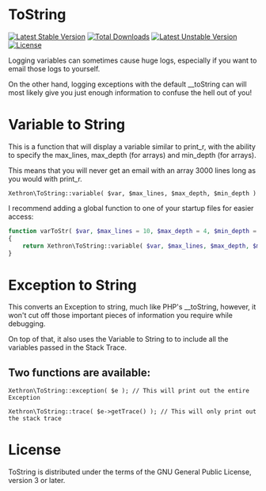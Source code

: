 ToString
========

[![Latest Stable Version](https://poser.pugx.org/xethron/to-string/v/stable.png)](https://packagist.org/packages/xethron/to-string) [![Total Downloads](https://poser.pugx.org/xethron/to-string/downloads.png)](https://packagist.org/packages/xethron/to-string) [![Latest Unstable Version](https://poser.pugx.org/xethron/to-string/v/unstable.png)](https://packagist.org/packages/xethron/to-string) [![License](https://poser.pugx.org/xethron/to-string/license.png)](https://packagist.org/packages/xethron/to-string)

Logging variables can sometimes cause huge logs, especially if you want to email those logs to yourself.

On the other hand, logging exceptions with the default __toString can will most likely give you just enough information to confuse the hell out of you!

Variable to String
==================

This is a function that will display a variable similar to print_r, with the ability to specify the max_lines, max_depth (for arrays) and min_depth (for arrays).

This means that you will never get an email with an array 3000 lines long as you would with print_r.

`Xethron\ToString::variable( $var, $max_lines, $max_depth, $min_depth )`

I recommend adding a global function to one of your startup files for easier access:

```php
function varToStr( $var, $max_lines = 10, $max_depth = 4, $min_depth = 2 )
{
    return Xethron\ToString::variable( $var, $max_lines, $max_depth, $min_depth );
}
```
Exception to String
===================

This converts an Exception to string, much like PHP's __toString, however, it won't cut off those important pieces of information you require while debugging.

On top of that, it also uses the Variable to String to to include all the variables passed in the Stack Trace.

Two functions are available:
---------------------------

`Xethron\ToString::exception( $e ); // This will print out the entire Exception`

`Xethron\ToString::trace( $e->getTrace() ); // This will only print out the stack trace`

License
=======

ToString is distributed under the terms of the GNU General Public License, version 3 or later.